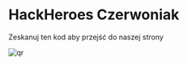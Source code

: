 # HackHeroes Czerwoniak

Zeskanuj ten kod aby przejść do naszej strony

![qr](https://user-images.githubusercontent.com/115596468/195359697-32630c0e-701e-4002-ab33-ed5ba3c8f714.png)
